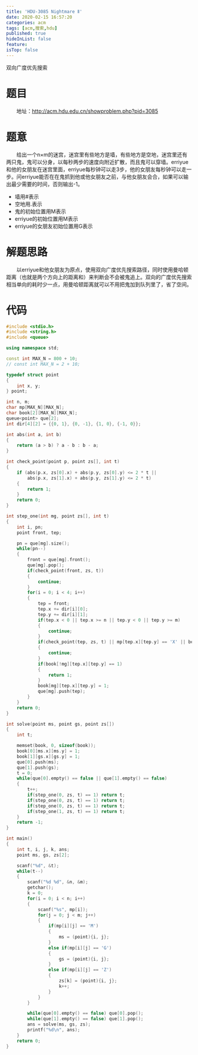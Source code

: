 ```yaml
---
title: 'HDU-3085 Nightmare Ⅱ'
date: 2020-02-15 16:57:20
categories: acm
tags: [acm,搜索,hdu]
published: true
hideInList: false
feature: 
isTop: false
---
```

双向广度优先搜索
<!-- more -->

# 题目
&emsp;&emsp;地址：<http://acm.hdu.edu.cn/showproblem.php?pid=3085>

# 题意
&emsp;&emsp;给出一个n×m的迷宫，迷宫里有些地方是墙，有些地方是空地，迷宫里还有两只鬼，鬼可以分身，以每秒两步的速度向附近扩散，而且鬼可以穿墙。erriyue和他的女朋友在迷宫里面，erriyue每秒钟可以走3步，他的女朋友每秒钟可以走一步。问erriyue能否在在鬼抓到他或他女朋友之前，与他女朋友会合，如果可以输出最少需要的时间，否则输出-1。
* 墙用#表示
*  空地用.表示
*  鬼的初始位置用M表示
*  erriyue的初始位置用M表示
*  erriyue的女朋友初始位置用G表示

# 解题思路
&emsp;&emsp;以erriyue和他女朋友为原点，使用双向广度优先搜索路径，同时使用曼哈顿距离（也就是两个方向上的距离和）来判断会不会被鬼追上。双向的广度优先搜索相当单向的耗时少一点，用曼哈顿距离就可以不用把鬼加到队列里了，省了空间。

# 代码
```cpp
#include <stdio.h>
#include <string.h>
#include <queue>

using namespace std;

const int MAX_N = 800 + 10;
// const int MAX_N = 2 + 10;

typedef struct point
{
	int x, y;
} point;

int n, m;
char mp[MAX_N][MAX_N];
char book[2][MAX_N][MAX_N];
queue<point> que[2];
int dir[4][2] = {{0, 1}, {0, -1}, {1, 0}, {-1, 0}};

int abs(int a, int b)
{
	return (a > b) ? a - b : b - a;
}

int check_point(point p, point zs[], int t)
{
	if (abs(p.x, zs[0].x) + abs(p.y, zs[0].y) <= 2 * t || 
		abs(p.x, zs[1].x) + abs(p.y, zs[1].y) <= 2 * t)
	{
		return 1;
	}
	return 0;
}

int step_one(int mg, point zs[], int t)
{
	int i, pn;
	point front, tep;

	pn = que[mg].size();
	while(pn--)
	{
		front = que[mg].front();
		que[mg].pop();
		if(check_point(front, zs, t))
		{
			continue;
		}
		for(i = 0; i < 4; i++)
		{
			tep = front;
			tep.x += dir[i][0];
			tep.y += dir[i][1];
			if(tep.x < 0 || tep.x >= n || tep.y < 0 || tep.y >= m)
			{
				continue;
			}
			if(check_point(tep, zs, t) || mp[tep.x][tep.y] == 'X' || book[mg][tep.x][tep.y] == 1)
			{
				continue;
			}
			if(book[!mg][tep.x][tep.y] == 1)
			{
				return 1;
			}
			book[mg][tep.x][tep.y] = 1;
			que[mg].push(tep);
		}
	}
	return 0;
}

int solve(point ms, point gs, point zs[])
{
	int t;

	memset(book, 0, sizeof(book));
	book[0][ms.x][ms.y] = 1;
	book[1][gs.x][gs.y] = 1;
	que[0].push(ms);
	que[1].push(gs);
	t = 0;
	while(que[0].empty() == false || que[1].empty() == false)
	{
		t++;
		if(step_one(0, zs, t) == 1) return t;
		if(step_one(0, zs, t) == 1) return t;
		if(step_one(0, zs, t) == 1) return t;
		if(step_one(1, zs, t) == 1) return t;
	}
	return -1;
}

int main()
{
	int t, i, j, k, ans;
	point ms, gs, zs[2];

	scanf("%d", &t);
	while(t--)
	{
		scanf("%d %d", &n, &m);
		getchar();
		k = 0;
		for(i = 0; i < n; i++)
		{
			scanf("%s", mp[i]);
			for(j = 0; j < m; j++)
			{
				if(mp[i][j] == 'M')
				{
					ms = (point){i, j};
				}
				else if(mp[i][j] == 'G')
				{
					gs = (point){i, j};
				}
				else if(mp[i][j] == 'Z')
				{
					zs[k] = (point){i, j};
					k++;
				}
			}
		}

		while(que[0].empty() == false) que[0].pop();
		while(que[1].empty() == false) que[1].pop();		
		ans = solve(ms, gs, zs);
		printf("%d\n", ans);
	}
	return 0;
}
```
